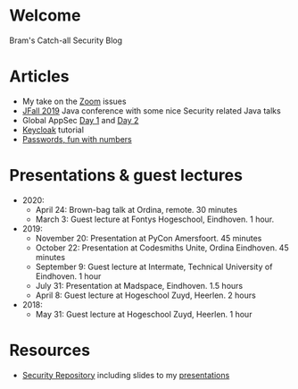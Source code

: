 # Welcome

Bram's Catch-all Security Blog

# Articles
* My take on the [Zoom](2020-04-06_Zoom/README.md) issues
* [JFall 2019](2019-10-31_JFall/JFall.md) Java conference with some nice Security related Java talks
* Global AppSec [Day 1](2019-09-26_Global_AppSec/Day_1.md) and [Day 2](2019-09-26_Global_AppSec/Day_2.md)
* [Keycloak](2019-08-20_keycloak_tutorial/README.md) tutorial
* [Passwords, fun with numbers](2019-02-20_passwords_fun_with_numbers/README.md)


# Presentations & guest lectures
* 2020:
  * April 24: Brown-bag talk at Ordina, remote. 30 minutes
  * March 3: Guest lecture at Fontys Hogeschool, Eindhoven. 1 hour.
* 2019:
  * November 20: Presentation at PyCon Amersfoort. 45 minutes
  * October 22: Presentation at Codesmiths Unite, Ordina Eindhoven. 45 minutes
  * September 9: Guest lecture at Intermate, Technical University of Eindhoven. 1 hour
  * July 31: Presentation at Madspace, Eindhoven. 1.5 hours
  * April 8: Guest lecture at Hogeschool Zuyd, Heerlen. 2 hours
* 2018:
  * May 31: Guest lecture at Hogeschool Zuyd, Heerlen. 1 hour

# Resources
* [Security Repository](https://github.com/brampat/security) including slides to my [presentations](https://github.com/brampat/security/tree/master/publications/presentation)